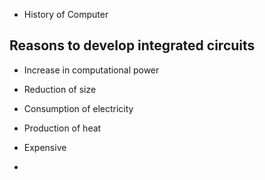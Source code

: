 - History of Computer

## Reasons to develop integrated circuits
- Increase in computational power
- Reduction of size
- Consumption of electricity
- Production of heat
- Expensive


- 